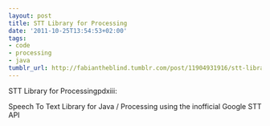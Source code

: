 ```yaml
---
layout: post
title: STT Library for Processing
date: '2011-10-25T13:54:53+02:00'
tags:
- code
- processing
- java
tumblr_url: http://fabiantheblind.tumblr.com/post/11904931916/stt-library-for-processing
---
```

STT Library for Processingpdxiii:

Speech To Text Library for Java / Processing using the inofficial Google STT API
